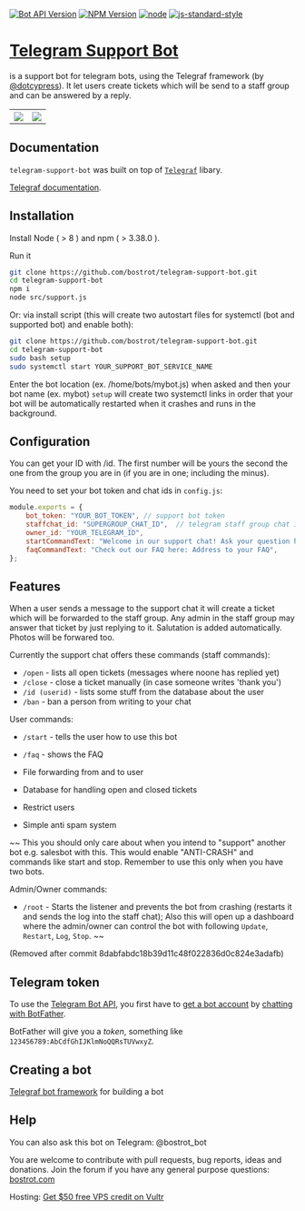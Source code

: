

[![Bot API Version](https://img.shields.io/badge/Bot%20API-v4.8-f36caf.svg?style=flat-square)](https://core.telegram.org/bots/api)
[![NPM Version](https://img.shields.io/npm/v/telegraf.svg?style=flat-square)](https://www.npmjs.com/)
[![node](https://img.shields.io/node/v/telegraf.svg?style=flat-square)](https://www.npmjs.com/package/)
[![js-standard-style](https://img.shields.io/badge/code%20style-standard-brightgreen.svg?style=flat-square)](http://standardjs.com/)

# [Telegram Support Bot](https://github.com/bostrot/telegram-support-bot)
is a support bot for telegram bots, using the Telegraf framework (by [@dotcypress](https://github.com/dotcypress)). It let users create tickets which will be send to a staff group and can be answered by a reply.

<table>
<tr>
<th><img src="https://puu.sh/wyvPd/8dde465527.jpg" /></th>
<th><img src="https://puu.sh/wyvxD/35a3b70290.jpg" /></th>
</tr>
</table>

## Documentation

`telegram-support-bot` was built on top of [`Telegraf`](https://github.com/telegraf/telegraf) libary.

[Telegraf documentation](http://telegraf.js.org).

## Installation

Install Node ( > 8 ) and npm ( > 3.38.0 ).

Run it
```bash
git clone https://github.com/bostrot/telegram-support-bot.git
cd telegram-support-bot
npm i
node src/support.js
```

Or: via install script (this will create two autostart files for systemctl (bot and supported bot) and enable both):

```bash
git clone https://github.com/bostrot/telegram-support-bot.git
cd telegram-support-bot
sudo bash setup
sudo systemctl start YOUR_SUPPORT_BOT_SERVICE_NAME
```

Enter the bot location (ex. /home/bots/mybot.js) when asked and then your bot name (ex. mybot)
`setup` will create two systemctl links in order that your bot will be automatically restarted when it crashes and runs in the background.

## Configuration

You can get your ID with /id. The first number will be yours the second the one from the group you are in (if you are in one; including the minus).

You need to set your bot token and chat ids in `config.js`:

```js
module.exports = {
    bot_token: "YOUR_BOT_TOKEN", // support bot token
    staffchat_id: "SUPERGROUP_CHAT_ID",  // telegram staff group chat id eg. -123456789
    owner_id: "YOUR_TELEGRAM_ID",
    startCommandText: "Welcome in our support chat! Ask your question here.",
    faqCommandText: "Check out our FAQ here: Address to your FAQ",
};
```

## Features

When a user sends a message to the support chat it will create a ticket which will be forwarded to the staff group. Any admin in the staff group may answer that ticket by just replying to it. Salutation is added automatically. Photos will be forwared too.

Currently the support chat offers these commands (staff commands):
* `/open` - lists all open tickets (messages where noone has replied yet)
* `/close` - close a ticket manually (in case someone writes 'thank you')
* `/id (userid)` - lists some stuff from the database about the user
* `/ban` - ban a person from writing to your chat

User commands:
* `/start` - tells the user how to use this bot
* `/faq` - shows the FAQ

* File forwarding from and to user
* Database for handling open and closed tickets
* Restrict users
* Simple anti spam system

~~
This you should only care about when you intend to "support" another bot e.g. salesbot with this. This would enable "ANTI-CRASH" and commands like start and stop. Remember to use this only when you have two bots.

Admin/Owner commands:
* `/root` - Starts the listener and prevents the bot from crashing (restarts it and sends the log into the staff chat); Also this will open up a dashboard where the admin/owner can control the bot with following `Update`, `Restart`, `Log`, `Stop`. 
~~

(Removed after commit 8dabfabdc18b39d11c48f022836d0c824e3adafb)

## Telegram token

To use the [Telegram Bot API](https://core.telegram.org/bots/api), 
you first have to [get a bot account](https://core.telegram.org/bots) 
by [chatting with BotFather](https://core.telegram.org/bots#6-botfather).

BotFather will give you a *token*, something like `123456789:AbCdfGhIJKlmNoQQRsTUVwxyZ`.

## Creating a bot

[Telegraf bot framework](https://github.com/telegraf/telegraf) for building a bot


## Help

You can also ask this bot on Telegram: @bostrot_bot

You are welcome to contribute with pull requests, bug reports, ideas and donations. Join the forum if you have any general purpose questions: [bostrot.com](https://www.bostrot.com)

Hosting: [Get $50 free VPS credit on Vultr](https://www.bostrot.com/?ref=hosting)
